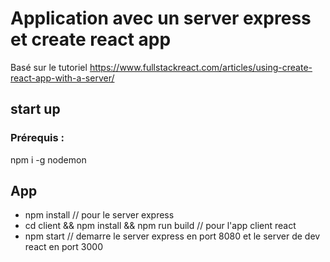 # Application avec un server express et create react app

Basé sur le tutoriel https://www.fullstackreact.com/articles/using-create-react-app-with-a-server/

## start up

### Prérequis :

npm i -g nodemon

## App

* npm install // pour le server express
* cd client && npm install && npm run build // pour l'app client react
* npm start // demarre le server express en port 8080 et le server de dev react en port 3000

